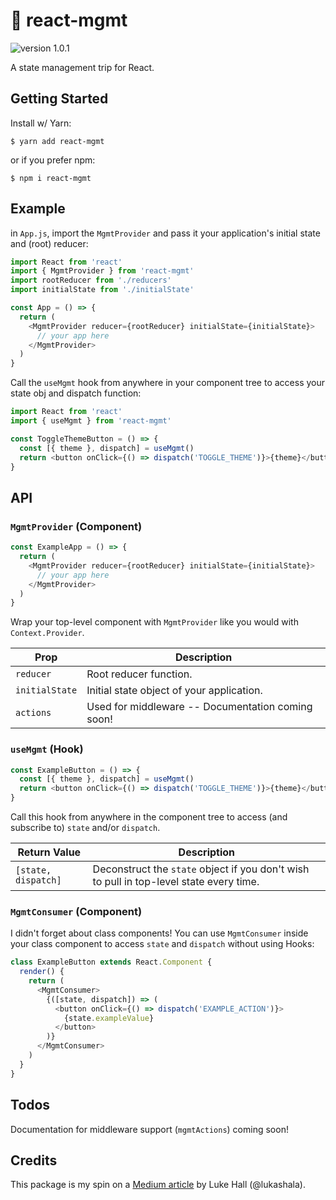 # 💊 react-mgmt

![version 1.0.1](https://img.shields.io/github/package-json/v/nicoglennon/react-mgmt.svg)

A state management trip for React.

## Getting Started

Install w/ Yarn:

```
$ yarn add react-mgmt
```

or if you prefer npm:

```
$ npm i react-mgmt
```

## Example

in `App.js`, import the `MgmtProvider` and pass it your application's initial state and (root) reducer:

```javascript
import React from 'react'
import { MgmtProvider } from 'react-mgmt'
import rootReducer from './reducers'
import initialState from './initialState'

const App = () => {
  return (
    <MgmtProvider reducer={rootReducer} initialState={initialState}>
      // your app here
    </MgmtProvider>
  )
}
```

Call the `useMgmt` hook from anywhere in your component tree to access your state obj and dispatch function:

```javascript
import React from 'react'
import { useMgmt } from 'react-mgmt'

const ToggleThemeButton = () => {
  const [{ theme }, dispatch] = useMgmt()
  return <button onClick={() => dispatch('TOGGLE_THEME')}>{theme}</button>
}
```

## API

### `MgmtProvider` (Component)

```javascript
const ExampleApp = () => {
  return (
    <MgmtProvider reducer={rootReducer} initialState={initialState}>
      // your app here
    </MgmtProvider>
  )
}
```

Wrap your top-level component with `MgmtProvider` like you would with `Context.Provider`.

| Prop           | Description                                       |
| -------------- | ------------------------------------------------- |
| `reducer`      | Root reducer function.                            |
| `initialState` | Initial state object of your application.         |
| `actions`      | Used for middleware -- Documentation coming soon! |

### `useMgmt` (Hook)

```javascript
const ExampleButton = () => {
  const [{ theme }, dispatch] = useMgmt()
  return <button onClick={() => dispatch('TOGGLE_THEME')}>{theme}</button>
}
```

Call this hook from anywhere in the component tree to access (and subscribe to) `state` and/or `dispatch`.

| Return Value        | Description                                                                             |
| ------------------- | --------------------------------------------------------------------------------------- |
| `[state, dispatch]` | Deconstruct the `state` object if you don't wish to pull in top-level state every time. |

### `MgmtConsumer` (Component)

I didn't forget about class components! You can use `MgmtConsumer` inside your class component to access `state` and `dispatch` without using Hooks:

```javascript
class ExampleButton extends React.Component {
  render() {
    return (
      <MgmtConsumer>
        {([state, dispatch]) => (
          <button onClick={() => dispatch('EXAMPLE_ACTION')}>
            {state.exampleValue}
          </button>
        )}
      </MgmtConsumer>
    )
  }
}
```

## Todos

Documentation for middleware support (`mgmtActions`) coming soon!

## Credits

This package is my spin on a [Medium article](https://medium.com/simply/state-management-with-react-hooks-and-context-api-at-10-lines-of-code-baf6be8302c) by Luke Hall (@lukashala).
